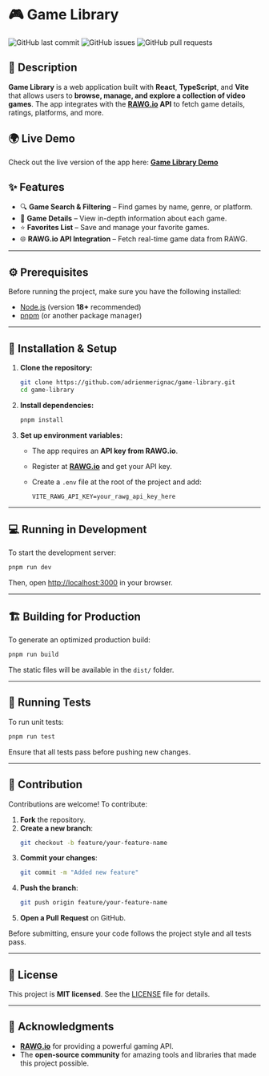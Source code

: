 # 🎮 Game Library

![GitHub last commit](https://img.shields.io/github/last-commit/adrienmerignac/game-library)
![GitHub issues](https://img.shields.io/github/issues/adrienmerignac/game-library)
![GitHub pull requests](https://img.shields.io/github/issues-pr/adrienmerignac/game-library)

## 📖 Description

**Game Library** is a web application built with **React**, **TypeScript**, and **Vite** that allows users to **browse, manage, and explore a collection of video games**. The app integrates with the **[RAWG.io](https://rawg.io/) API** to fetch game details, ratings, platforms, and more.

## 🌍 Live Demo

Check out the live version of the app here: **[Game Library Demo](https://game-library.vercel.app/)**

## ✨ Features

- 🔍 **Game Search & Filtering** – Find games by name, genre, or platform.
- 📖 **Game Details** – View in-depth information about each game.
- ⭐ **Favorites List** – Save and manage your favorite games.
- 🌐 **RAWG.io API Integration** – Fetch real-time game data from RAWG.

---

## ⚙️ Prerequisites

Before running the project, make sure you have the following installed:

- [Node.js](https://nodejs.org/) (version **18+** recommended)
- [pnpm](https://pnpm.io/) (or another package manager)

---

## 🚀 Installation & Setup

1. **Clone the repository:**

   ```sh
   git clone https://github.com/adrienmerignac/game-library.git
   cd game-library
   ```

2. **Install dependencies:**

   ```sh
   pnpm install
   ```

3. **Set up environment variables:**

   - The app requires an **API key from RAWG.io**.
   - Register at **[RAWG.io](https://rawg.io/apidocs)** and get your API key.
   - Create a `.env` file at the root of the project and add:

     ```env
     VITE_RAWG_API_KEY=your_rawg_api_key_here
     ```

---

## 💻 Running in Development

To start the development server:

```sh
pnpm run dev
```

Then, open [http://localhost:3000](http://localhost:3000) in your browser.

---

## 🏗️ Building for Production

To generate an optimized production build:

```sh
pnpm run build
```

The static files will be available in the `dist/` folder.

---

## 🧪 Running Tests

To run unit tests:

```sh
pnpm run test
```

Ensure that all tests pass before pushing new changes.

---

## 🌟 Contribution

Contributions are welcome! To contribute:

1. **Fork** the repository.
2. **Create a new branch**:
   ```sh
   git checkout -b feature/your-feature-name
   ```
3. **Commit your changes**:
   ```sh
   git commit -m "Added new feature"
   ```
4. **Push the branch**:
   ```sh
   git push origin feature/your-feature-name
   ```
5. **Open a Pull Request** on GitHub.

Before submitting, ensure your code follows the project style and all tests pass.

---

## 📜 License

This project is **MIT licensed**. See the [LICENSE](https://github.com/adrienmerignac/game-library/blob/main/LICENSE) file for details.

---

## 🙌 Acknowledgments

- **[RAWG.io](https://rawg.io/)** for providing a powerful gaming API.
- The **open-source community** for amazing tools and libraries that made this project possible.
